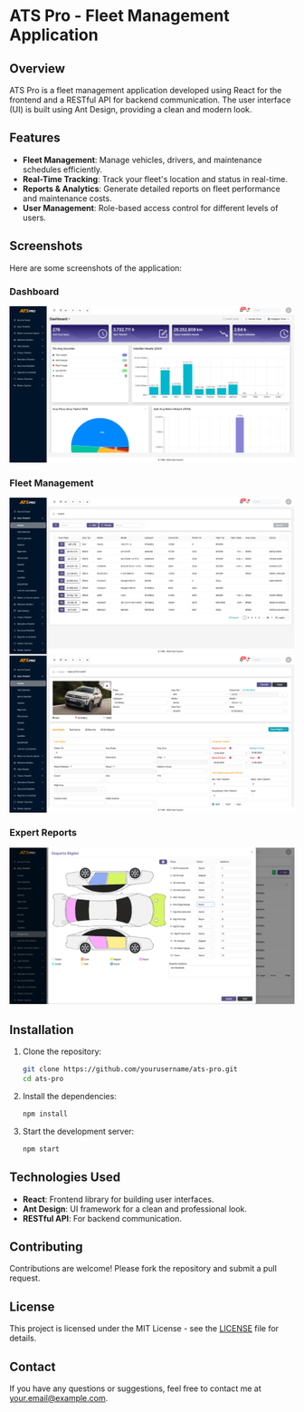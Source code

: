 # ATS Pro - Fleet Management Application

## Overview

ATS Pro is a fleet management application developed using React for the frontend and a RESTful API for backend communication. The user interface (UI) is built using Ant Design, providing a clean and modern look.

## Features

- **Fleet Management**: Manage vehicles, drivers, and maintenance schedules efficiently.
- **Real-Time Tracking**: Track your fleet's location and status in real-time.
- **Reports & Analytics**: Generate detailed reports on fleet performance and maintenance costs.
- **User Management**: Role-based access control for different levels of users.
## Screenshots

Here are some screenshots of the application:

### Dashboard

![Dashboard](./public/images/1.png)

### Fleet Management

![Fleet Management](./public/images/2.png)
![Fleet Management](./public/images/3.png)

### Expert Reports

![Reports](./public/images/4.png)

## Installation

1. Clone the repository:
    ```bash
    git clone https://github.com/yourusername/ats-pro.git
    cd ats-pro
    ```

2. Install the dependencies:
    ```bash
    npm install
    ```

3. Start the development server:
    ```bash
    npm start
    ```


## Technologies Used

- **React**: Frontend library for building user interfaces.
- **Ant Design**: UI framework for a clean and professional look.
- **RESTful API**: For backend communication.

## Contributing

Contributions are welcome! Please fork the repository and submit a pull request.

## License

This project is licensed under the MIT License - see the [LICENSE](LICENSE) file for details.

## Contact

If you have any questions or suggestions, feel free to contact me at [your.email@example.com](mailto:your.email@example.com).
